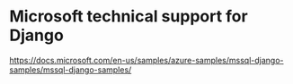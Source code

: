 # Microsoft technical support for Django

https://docs.microsoft.com/en-us/samples/azure-samples/mssql-django-samples/mssql-django-samples/
